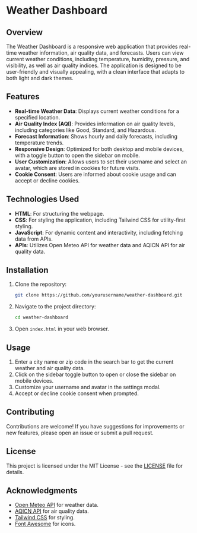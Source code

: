 # Weather Dashboard

## Overview

The Weather Dashboard is a responsive web application that provides real-time weather information, air quality data, and forecasts. Users can view current weather conditions, including temperature, humidity, pressure, and visibility, as well as air quality indices. The application is designed to be user-friendly and visually appealing, with a clean interface that adapts to both light and dark themes.

## Features

- **Real-time Weather Data**: Displays current weather conditions for a specified location.
- **Air Quality Index (AQI)**: Provides information on air quality levels, including categories like Good, Standard, and Hazardous.
- **Forecast Information**: Shows hourly and daily forecasts, including temperature trends.
- **Responsive Design**: Optimized for both desktop and mobile devices, with a toggle button to open the sidebar on mobile.
- **User Customization**: Allows users to set their username and select an avatar, which are stored in cookies for future visits.
- **Cookie Consent**: Users are informed about cookie usage and can accept or decline cookies.

## Technologies Used

- **HTML**: For structuring the webpage.
- **CSS**: For styling the application, including Tailwind CSS for utility-first styling.
- **JavaScript**: For dynamic content and interactivity, including fetching data from APIs.
- **APIs**: Utilizes Open Meteo API for weather data and AQICN API for air quality data.

## Installation

1. Clone the repository:
   ```bash
   git clone https://github.com/yourusername/weather-dashboard.git
   ```
2. Navigate to the project directory:
   ```bash
   cd weather-dashboard
   ```
3. Open `index.html` in your web browser.

## Usage

1. Enter a city name or zip code in the search bar to get the current weather and air quality data.
2. Click on the sidebar toggle button to open or close the sidebar on mobile devices.
3. Customize your username and avatar in the settings modal.
4. Accept or decline cookie consent when prompted.

## Contributing

Contributions are welcome! If you have suggestions for improvements or new features, please open an issue or submit a pull request.

## License

This project is licensed under the MIT License - see the [LICENSE](LICENSE) file for details.

## Acknowledgments

- [Open Meteo API](https://open-meteo.com/) for weather data.
- [AQICN API](https://aqicn.org/json-api/doc/) for air quality data.
- [Tailwind CSS](https://tailwindcss.com/) for styling.
- [Font Awesome](https://fontawesome.com/) for icons.
